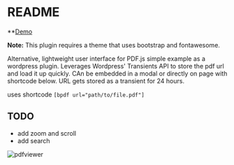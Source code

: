 # README #

**[Demo](http://pdf.turneremanager.com/)

**Note:** This plugin requires a theme that uses bootstrap and fontawesome.

Alternative, lightweight user interface for PDF.js simple example as a wordpress plugin.  Leverages Wordpress' Transients API to store the pdf url and load it up quickly.  CAn be embedded in a modal or directly on page with shortcode below.  URL gets stored as a transient for 24 hours.

uses shortcode `[bpdf url="path/to/file.pdf"]`

## TODO 

* add zoom and scroll
* add search

![pdfviewer](https://github.com/ibuilder/wp-bootstrap-pdf-viewer/blob/master/pdfviewer.PNG)
